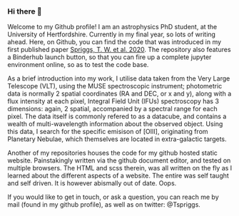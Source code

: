 ### Hi there 👋

Welcome to my Github profile! I am an astrophysics PhD student, at the University of Hertfordshire. Currently in my final year, so lots of writing ahead.
Here, on Github, you can find the code that was introduced in my first published paper [Spriggs, T. W. et al. 2020](https://ui.adsabs.harvard.edu/abs/2020A%26A...637A..62S/abstract). The repository also features a Binderhub launch button, so that you can fire up a complete jupyter environment online, so as to test the code base.

As a brief introduction into my work, I utilise data taken from the Very Large Telescope (VLT), using the MUSE spectroscopic instrument; photometric data is normally 2 spatial coordinates (RA and DEC, or x and y), along with a flux intensity at each pixel, Integral Field Unit (IFUs) spectroscopy has 3 dimensions: again, 2 spatial, accompanied by a spectral range for each pixel. The data itself is commonly refered to as a datacube, and contains a wealth of multi-wavelength information about the observed object.
Using this data, I search for the specific emisison of [OIII], originating from Planetary Nebulae, which themselves are located in extra-galactic targets.

Another of my repositories houses the code for my github hosted static website. Painstakingly written via the github document editor, and tested on multiple browsers. The HTML and scss therein, was all written on the fly as I learned about the different aspects of a website. The entire was self taught and self driven. It is however abismally out of date. Oops.

If you would like to get in touch, or ask a question, you can reach me by mail (found in my github profile), as well as on twitter: @Tspriggs.

<!--
**tspriggs/tspriggs** is a ✨ _special_ ✨ repository because its `README.md` (this file) appears on your GitHub profile.

Here are some ideas to get you started:

- 🔭 I’m currently working on ...
- 🌱 I’m currently learning ...
- 👯 I’m looking to collaborate on ...
- 🤔 I’m looking for help with ...
- 💬 Ask me about ...
- 📫 How to reach me: ...
- 😄 Pronouns: ...
- ⚡ Fun fact: ...
-->
